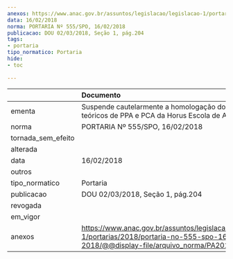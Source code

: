 ```yaml
---
anexos: https://www.anac.gov.br/assuntos/legislacao/legislacao-1/portarias/2018/portaria-no-555-spo-16-02-2018/@@display-file/arquivo_norma/PA2018-0555.pdf
data: 16/02/2018
norma: PORTARIA Nº 555/SPO, 16/02/2018
publicacao: DOU 02/03/2018, Seção 1, pág.204
tags:
- portaria
tipo_normatico: Portaria
hide: 
- toc 
 
---
```


|                    | Documento                                                                                                                                           |
|:-------------------|:----------------------------------------------------------------------------------------------------------------------------------------------------|
| ementa             | Suspende cautelarmente a homologação dos cursos teóricos de PPA e PCA da Horus Escola de Aviação Civil.                                             |
| norma              | PORTARIA Nº 555/SPO, 16/02/2018                                                                                                                     |
| tornada_sem_efeito |                                                                                                                                                     |
| alterada           |                                                                                                                                                     |
| data               | 16/02/2018                                                                                                                                          |
| outros             |                                                                                                                                                     |
| tipo_normatico     | Portaria                                                                                                                                            |
| publicacao         | DOU 02/03/2018, Seção 1, pág.204                                                                                                                    |
| revogada           |                                                                                                                                                     |
| em_vigor           |                                                                                                                                                     |
| anexos             | https://www.anac.gov.br/assuntos/legislacao/legislacao-1/portarias/2018/portaria-no-555-spo-16-02-2018/@@display-file/arquivo_norma/PA2018-0555.pdf |